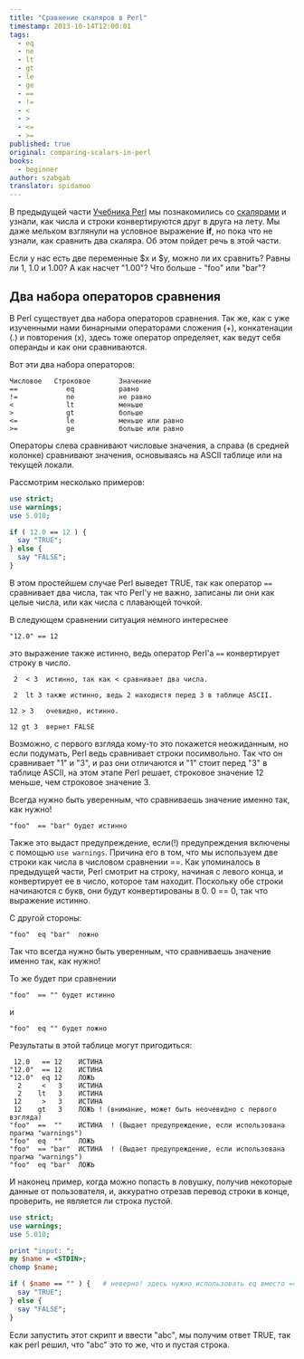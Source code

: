 ```yaml
---
title: "Сравнение скаляров в Perl"
timestamp: 2013-10-14T12:00:01
tags:
  - eq
  - ne
  - lt
  - gt
  - le
  - ge
  - ==
  - !=
  - <
  - >
  - <=
  - >=
published: true
original: comparing-scalars-in-perl
books:
  - beginner
author: szabgab
translator: spidamoo
---
```



В предыдущей части [Учебника Perl](/perl-tutorial) мы познакомились со 
[скалярами](/scalarnye-peremennye) и узнали, как числа и строки конвертируются друг в 
друга на лету. Мы даже мельком взглянули на условное выражение <b>if</b>, но пока что не узнали, как
сравнить два скаляра. Об этом пойдет речь в этой части.


Если у нас есть две переменные $x и $y, можно ли их сравнить? Равны ли 1, 1.0 и 1.00? А как насчет
"1.00"? Что больше - "foo" или "bar"?

## Два набора операторов сравнения

В Perl существует два набора операторов сравнения. Так же, как с уже изученными нами бинарными 
операторами сложения (+), конкатенации (.) и повторения (x), здесь тоже оператор определяет, как 
ведут себя операнды и как они сравниваются.

Вот эти два набора операторов:

```
Числовое   Строковое       Значение
==            eq           равно
!=            ne           не равно
<             lt           меньше
>             gt           больше
<=            le           меньше или равно
>=            ge           больше или равно
```

Операторы слева сравнивают числовые значения, а справа (в средней колонке) сравнивают значения, 
основываясь на ASCII таблице или на текущей локали.

Рассмотрим несколько примеров:

```perl
use strict;
use warnings;
use 5.010;

if ( 12.0 == 12 ) {
  say "TRUE";
} else {
  say "FALSE";
}
```

В этом простейшем случае Perl выведет TRUE, так как оператор `==` сравнивает два числа, так
что Perl'у не важно, записаны ли они как целые числа, или как числа с плавающей точкой.

В следующем сравнении ситуация немного интереснее

```
"12.0" == 12
```

это выражение также истинно, ведь оператор Perl'а `==` конвертирует строку в число.

```
 2  < 3  истинно, так как < сравнивает два числа.

 2  lt 3 также истинно, ведь 2 находистя перед 3 в таблице ASCII.

12 > 3   очевидно, истинно.

12 gt 3  вернет FALSE
```

Возможно, с первого взгляда кому-то это покажется неожиданным, но если подумать, Perl ведь 
сравнивает строки посимвольно. Так что он сравнивает "1" и "3", и раз они отличаются и "1" стоит 
перед "3" в таблице ASCII, на этом этапе Perl решает, строковое значение 12 меньше, чем строковое
значение 3.

Всегда нужно быть уверенным, что сравниваешь значение именно так, как нужно!

```
"foo"  == "bar" будет истинно
```

Также это выдаст предупреждение, если(!) предупреждения включены с помощью `use warnings`.
Причина его в том, что мы используем две строки как числа в числовом сравнении ==. Как упоминалось
в предыдущей части, Perl смотрит на строку, начиная с левого конца, и конвертирует ее в число, 
которое там находит. Поскольку обе строки начинаются с букв, они будут конвертированы в 0. 0 == 0, 
так что выражение истинно.

С другой стороны:

```
"foo"  eq "bar"  ложно
```

Так что всегда нужно быть уверенным, что сравниваешь значение именно так, как нужно!

То же будет при сравнении

```
"foo"  == "" будет истинно
```

и

```
"foo"  eq "" будет ложно
```

Результаты в этой таблице могут пригодиться:

```
 12.0   == 12    ИСТИНА
"12.0"  == 12    ИСТИНА
"12.0"  eq 12    ЛОЖЬ
  2     <   3    ИСТИНА
  2    lt   3    ИСТИНА
 12     >   3    ИСТИНА
 12    gt   3    ЛОЖЬ ! (внимание, может быть неочевидно с первого взгляда)
"foo"  ==  ""    ИСТИНА  ! (Выдает предупреждение, если использована прагма "warnings")
"foo"  eq  ""    ЛОЖЬ
"foo"  == "bar"  ИСТИНА  ! (Выдает предупреждение, если использована прагма "warnings")
"foo"  eq "bar"  ЛОЖЬ
```

И наконец пример, когда можно попасть в ловушку, получив некоторые данные от пользователя, и,
аккуратно отрезав перевод строки в конце, проверить, не является ли строка пустой.

```perl
use strict;
use warnings;
use 5.010;

print "input: ";
my $name = <STDIN>;
chomp $name;

if ( $name == "" ) {   # неверно! здесь нужно использовать eq вместо == !
  say "TRUE";
} else {
  say "FALSE";
}
```

Если запустить этот скрипт и ввести "abc", мы получим ответ TRUE, так как perl решил, что "abc" это
то же, что и пустая строка.

